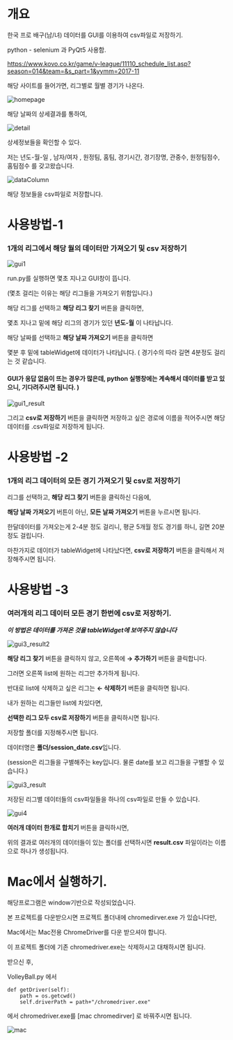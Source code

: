 # 개요

한국 프로 배구(남/녀) 데이터를 GUI를 이용하여 csv파일로 저장하기. 

python - selenium 과 PyQt5 사용함.

https://www.kovo.co.kr/game/v-league/11110_schedule_list.asp?season=014&team=&s_part=1&yymm=2017-11

해당 사이트를 들어가면, 리그별로 월별 경기가 나온다.

![homepage](./image/homepage.PNG)



해당 날짜의 상세결과를 통하여, 


![detail](./image/detail.PNG)


상세정보들을 확인할 수 있다.

저는 년도-월-일 , 남자/여자 , 원정팀, 홈팀, 경기시간, 경기장명, 관중수, 원정팀점수, 홈팀점수 를 갖고왔습니다.


![dataColumn](./image/dataColumn.PNG)

해당 정보들을 csv파일로 저장합니다.




# 사용방법-1  
### 1개의 리그에서 해당 월의 데이터만 가져오기 및 csv 저장하기 

![gui1](./image/gui1.PNG)

run.py를 실행하면 몇초 지나고 GUI창이 뜹니다.

(몇초 걸리는 이유는 해당 리그들을 가져오기 위함입니다.)

해당 리그를 선택하고 **해당 리그 찾기** 버튼을 클릭하면, 

몇초 지나고 밑에 해당 리그의 경기가 있던 **년도-월** 이 나타납니다.

해당 날짜를 선택하고 **해당 날짜 가져오기** 버튼을 클릭하면 

몇분 후 밑에 tableWidget에 데이터가 나타납니다. 
( 경기수의 따라 길면 4분정도 걸리는 것 같습니다. 

#### GUI가 응답 없음이 뜨는 경우가 많은데, python 실행창에는 계속해서 데이터를 받고 있으니, 기다려주시면 됩니다. ) 

![gui1_result](./image/gui1_result.PNG)

그리고 **csv로 저장하기** 버튼을 클릭하면 
저장하고 싶은 경로에 이름을 적어주시면 해당 데이터를 .csv파일로 저장하게 됩니다. 



# 사용방법 -2 
### 1개의 리그 데이터의 모든 경기 가져오기 및 csv로 저장하기 

리그를 선택하고, **해당 리그 찾기** 버튼을 클릭하신 다음에,

**해당 날짜 가져오기** 버튼이 아닌, **모든 날짜 가져오기** 버튼을 누르시면 됩니다.

한달데이터를 가져오는게 2-4분 정도 걸리니, 평균 5개월 정도 경기를 하니, 길면 20분정도 걸립니다. 

마찬가지로 데이터가 tableWidget에 나타났다면, **csv로 저장하기** 버튼을 클릭해서 저장해주시면 됩니다.


# 사용방법 -3 
### 여러개의 리그 데이터 모든 경기 한번에 csv로 저장하기.

***이 방법은 데이터를 가져온 것을 tableWidget에 보여주지 않습니다***

![gui3_result2](./image/gui3_result2.PNG)

**해당 리그 찾기** 버튼을 클릭하지 않고, 오른쪽에 **→ 추가하기** 버튼을 클릭합니다.

그러면 오른쪽 list에 원하는 리그만 추가하게 됩니다.

반대로 list에 삭제하고 싶은 리그는 **← 삭제하기** 버튼을 클릭하면 됩니다.

내가 원하는 리그들만 list에 차있다면, 

**선택한 리그 모두 csv로 저장하기** 버튼을 클릭하시면 됩니다.

저장할 폴더를 지정해주시면 됩니다.

데이터명은 **폴더/session_date.csv**입니다.

(session은 리그들을 구별해주는 key입니다. 물론 date를 보고 리그들을 구별할 수 있습니다.)


![gui3_result](./image/gui3_result.PNG)


저장된 리그별 데이터들의 csv파일들을 하나의 csv파일로 만들 수 있습니다.

![gui4](./image/gui4.PNG) 

**여러개 데이터 한개로 합치기** 버튼을 클릭하시면,

위의 결과로 여러개의 데이터들이 있는 폴더를 선택하시면 **result.csv** 파일이라는 이름으로 하나가 생성됩니다.


# Mac에서 실행하기.

해당프로그램은 window기반으로 작성되었습니다.

본 프로젝트를 다운받으시면 프로젝트 폴더내에 chromedirver.exe 가 있습니다만,

Mac에서는 Mac전용 ChromeDriver를 다운 받으셔야 합니다.

이 프로젝트 폴더에 기존 chromedriver.exe는 삭제하시고 대채하시면 됩니다.

받으신 후, 

VolleyBall.py 에서 
```
def getDriver(self):
    path = os.getcwd()
    self.driverPath = path+"/chromedriver.exe"
```

에서 chromedriver.exe를 [mac chromedirver] 로 바꿔주시면 됩니다. 

![mac](./image/mac.jpg)

